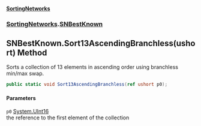 #### [SortingNetworks](index.md 'index')
### [SortingNetworks](SortingNetworks.md 'SortingNetworks').[SNBestKnown](SortingNetworks_SNBestKnown.md 'SortingNetworks.SNBestKnown')
## SNBestKnown.Sort13AscendingBranchless(ushort) Method
Sorts a collection of 13 elements in ascending order using branchless min/max swap.  
```csharp
public static void Sort13AscendingBranchless(ref ushort p0);
```
#### Parameters
<a name='SortingNetworks_SNBestKnown_Sort13AscendingBranchless(ushort)_p0'></a>
`p0` [System.UInt16](https://docs.microsoft.com/en-us/dotnet/api/System.UInt16 'System.UInt16')  
the reference to the first element of the collection
  
